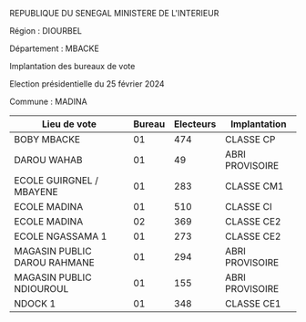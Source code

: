 REPUBLIQUE DU SENEGAL MINISTERE DE L'INTERIEUR

Région : DIOURBEL

Département : MBACKE

Implantation des bureaux de vote

Election présidentielle du 25 février 2024

Commune : MADINA

| Lieu de vote | Bureau | Electeurs | Implantation |
| - | - | - | - |
| BOBY MBACKE | 01 | 474 | CLASSE CP |
| DAROU WAHAB | 01 | 49 | ABRI PROVISOIRE |
| ECOLE GUIRGNEL / MBAYENE | 01 | 283 | CLASSE CM1 |
| ECOLE MADINA | 01 | 510 | CLASSE CI |
| ECOLE MADINA | 02 | 369 | CLASSE CE2 |
| ECOLE NGASSAMA 1 | 01 | 273 | CLASSE CE2 |
| MAGASIN PUBLIC DAROU RAHMANE | 01 | 294 | ABRI PROVISOIRE |
| MAGASIN PUBLIC NDIOUROUL | 01 | 155 | ABRI PROVISOIRE |
| NDOCK 1 | 01 | 348 | CLASSE CE1 |

<!-- PageNumber="6/34" -->
